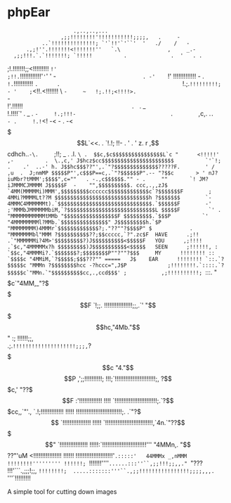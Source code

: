 phpEar
======

                         .,..,..,...                                    
                     ,;;!!!!!!!!'!!!!!!!!!!!;;;;,   .     -             
               ..`!!!!!!!!!!!!!!; `'`!!'`'``'  '   ./    /   -          
          .,;!''.!!!!!!!<!!!!!!!''   `.\               ,     _.-        
      ,;;!!!.`.`!!!!!!!; `!!!!!          .              .  '   . .      
   ;!.!!!!!!!;;<!!!!!!!!! `!'                                           
  ;!!.`!!!!!!!!!!!!'``'``' '   -   `                            . -'    
  `!' !!!!!!!!!!!!!                                      -          .   
  `!.`!!!!!!!!!!!        `.      .                                      
  `!.;.`!!!!!!!!!;                                                - '   
  ;`<!!.<!!!!!!!  \                                           `-     ~  
  !;.!!;<!!!!>.                                                    ` -  
  !'.!!!!!!    `                                   .  `    .  _         
  !.!!!!\`'  . _                                .                ` -    
 !.;!!!-                              .         `,c,.  .`.       - .    
 !.!`<! -<                             -  .   -<$$$$$$$L`<<. .          
`!.!; !!- .        '            .     ' z.  r ,$$$$$$$$$$cdhch..`-\.    
 `;!!;       _          .    .l. ``\ .  $$c,$c$$$$$$$$$$$$$$$$L`c "     
  <!!!!!' ,-          .  \.,c,' J$hcz$cc$$$$$$$$$$$$$$$$$$$$$$$         
   `'`!;  .    .'  ..-' h. J$$hc$$$??"',.`"?$$$$$$$$$$$$$$?????F.       
       ' /   ,u  .  J;nmMP $$$$$P"',c$$$P==c,.`"?$$$$$$P".-- "?$$c      
        > ' nJ?iuMbr?tMMM';$$$$",c=""   . -.,c$$$$$$."" - .     ""      
        `! JM?iJMMMCJMMMM J$$$$$F  -    "",$$$$$$$$$$. ccc,.,,zJ$       
         `4MM(MMMMMi)MMM',$$$$$$$$$cccccc$$$$$$$$$$$$$c`?$$$$$$$F       
        ; 4MMi?MMMMLt??M $$$$$$$$$$$$$$$$$$$$$$$$$$$$$$h ?$$$$$$$       
      `-  4MMMC4MMMMMMt).`$$$$$$$$$$$$$$$$$$$$$$$$$$$$$$.`$$$$$$F       
     -'  ;'MMMbJMMMMMMbiM,`?$$$$$$$$$$$$$$$$$$$$$$$$$$$$L $$$$$F        
      `' . "MMMMMMMMMMMtMMb "$$$$$$$$$$$$$$$$$F $$$$$$$$$.`$$$P         
        `'   "4MMMMMMMMl?MMb.`$$$$$$$$$$$$$$$" J$$$$$$$$$h.`$P          
               "MMMMMMMM)4MMMr`$$$$$$$$$$$$$?;."??""?$$$$P" $           
              . "MMMMMMMbl"MMM ?$$$$$$$$$$??;$$ccccc,`?".zc$F  HAVE     
           .;!!  .`"MMMMMMi?4M>'$$$$$$$$$?)J$$$$$$$$$$<$$$$$F   YOU     
         ,;!!!! .`$c,"4MMMMMx?h $$$$$$$$$)J$$$$$$$$$$$<$$$$$   SEEN     
       ;!!!!!!, : `$$c,"4MMMMi?.`$$$$$$$?;$$$$$$$$P""?""?$$$     MY     
       !!!!!!!! :: `$$$$c "4MMiM,`?$$$$$;$$$???"" =====   J$    EAR     
       !!!!!!!! `::.`?$$$$$c "MMMn ?$$$$$$$$hcc -?hccc=",J$P            
      ;!!!!!!!!.`::::.`?$$$$$c`"MMn.`"$$$$$$$$$$cc,.,ccd$$$' ;          
    ,;!!!!!!!!!!; ``:::. "$$$$$c`"4MM,_"?$$$$$$$$$$$$$$$$F  `!;;.       
   !!!!!!!!!!!!!!!!;;,.`'  "$$$$$hc,"4Mb."$$$$$$$$$$$$$$" :; !!!!!!;;,  
.;.`!!!!!!!!!!!!!!!!!!!!;;;,`?$$$$$$$c "4."$$$$$$$$$$$$P ,';;!!!!!!!!!!;
!!!;`!!!!!!!!!!!!!!!!!!!!!!!;, ?$$$$$$$c,'  "??$$$$$$$F  :'!!!!!!!!!!!!!
!!!! `!!!!!!!!!!!!!!!!!!!!!!!!;.`?$$$$$$$$$$$cc,,`"'., `.!;!!!!!!!!!!!!!
!!!!! !!!!!!!!!!!!!!!!!!!!!!!!!!;. .`"?$$$$$$$$$$$$$$$ `!!!!!!!!!!!!!!!!
!!!!! `!!!!!!!!!!!!!!!!!!!!!!!!!!!,`4n.`"??$$$$$$$$$"  `!!!!!!!!!!!!!!!!
!!!!!:`!!!!!!!!!!!!!!!!!!!!!!!!!'''  "4MMn,. "$$??"'uM <!!!!!!!!!!!!!!!!
!!!!!! !!!!!!!!!!!!!!!!!!!!!'`.:::::'   44MMMx _,nMMM  !!!!!!!!'''''''''
!!!!!!; `!!!!!!!''''`......:::''``,;;!!!;;,,." `"???  !!!'```.,;;;!;;, `
!!!!!!!!;  .....:::::::'''``.,;;!!!!!!!!!!!!!!!!;;;;,,,.  `'''`!!!!!!!!!


A simple tool for cutting down images
